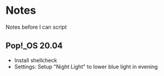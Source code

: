 # Notes

Notes before I can script

## Pop!_OS 20.04

* Install shellcheck
* Settings: Setup "Night Light" to lower blue light in evening

